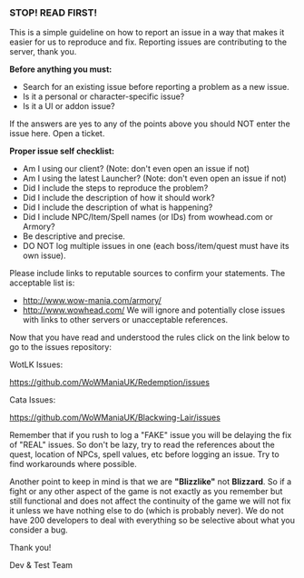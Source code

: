### STOP! READ FIRST!

This is a simple guideline on how to report an issue in a way that makes it easier for us to reproduce and fix.
Reporting issues are contributing to the server, thank you.

**Before anything you must:**

  * Search for an existing issue before reporting a problem as a new issue.
  * Is it a personal or character-specific issue?
  * Is it a UI or addon issue?

If the answers are yes to any of the points above you should NOT enter the issue here. Open a ticket.

**Proper issue self checklist:**

  * Am I using our client? (Note: don't even open an issue if not)
  * Am I using the latest Launcher? (Note: don't even open an issue if not)
  * Did I include the steps to reproduce the problem?
  * Did I include the description of how it should work?
  * Did I include the description of what is happening?
  * Did I include NPC/Item/Spell names (or IDs) from wowhead.com or Armory?
  * Be descriptive and precise.
  * DO NOT log multiple issues in one (each boss/item/quest must have its own issue).


Please include links to reputable sources to confirm your statements. The acceptable list is:
* http://www.wow-mania.com/armory/
* http://www.wowhead.com/
We will ignore and potentially close issues with links to other servers or unacceptable references.


Now that you have read and understood the rules click on the link below to go to the issues repository:

WotLK Issues:

https://github.com/WoWManiaUK/Redemption/issues

Cata Issues:

https://github.com/WoWManiaUK/Blackwing-Lair/issues

Remember that if you rush to log a "FAKE" issue you will be delaying the fix of "REAL" issues. So don't be lazy, try to read the references about the quest, location of NPCs, spell values, etc before logging an issue. Try to find workarounds where possible.

Another point to keep in mind is that we are **"Blizzlike"** not **Blizzard**. So if a fight or any other aspect of the game is not exactly as you remember but still functional and does not affect the continuity of the game we will not fix it unless we have nothing else to do (which is probably never). We do not have 200 developers to deal with everything so be selective about what you consider a bug. 

Thank you!

Dev & Test Team
